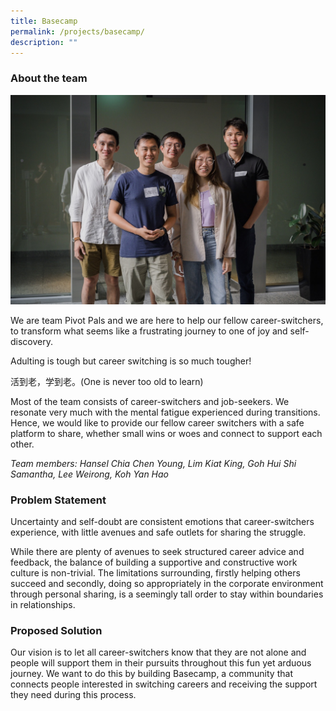 ```yaml
---
title: Basecamp
permalink: /projects/basecamp/
description: ""
---
```

### About the team

![](/images/pivot%20pals.jpeg)

We are team Pivot Pals and we are here to help our fellow career-switchers, to transform what seems like a frustrating journey to one of joy and self-discovery.

Adulting is tough but career switching is so much tougher!

活到老，学到老。(One is never too old to learn)

Most of the team consists of career-switchers and job-seekers. We resonate very much with the mental fatigue experienced during transitions. Hence, we would like to provide our fellow career switchers with a safe platform to share, whether small wins or woes and connect to support each other.

*Team members: Hansel Chia Chen Young, Lim Kiat King, Goh Hui Shi Samantha, Lee Weirong, Koh Yan Hao*

### Problem Statement

Uncertainty and self-doubt are consistent emotions that career-switchers experience, with little avenues and safe outlets for sharing the struggle. 

While there are plenty of avenues to seek structured career advice and feedback, the balance of building a supportive and constructive work culture is non-trivial. The limitations surrounding, firstly helping others succeed and secondly, doing so appropriately in the corporate environment through personal sharing, is a seemingly tall order to stay within boundaries in relationships.


### Proposed Solution

Our vision is to let all career-switchers know that they are not alone and people will support them in their pursuits throughout this fun yet arduous journey. We want to do this by building Basecamp, a community that connects people interested in switching careers and receiving the support they need during this process.